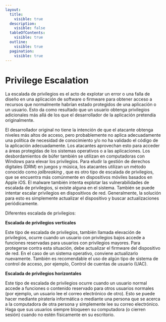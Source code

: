 ```yaml
---
layout:
  title:
    visible: true
  description:
    visible: false
  tableOfContents:
    visible: true
  outline:
    visible: true
  pagination:
    visible: true
---
```


# Privilege Escalation

La escalada de privilegios es el acto de explotar un error o una falla de diseño en una aplicación de software o firmware para obtener acceso a recursos que normalmente habrían estado protegidos de una aplicación o un usuario. Esto da como resultado que un usuario obtenga privilegios adicionales más allá de los que el desarrollador de la aplicación pretendía originalmente.

El desarrollador original no tiene la intención de que el atacante obtenga niveles más altos de acceso, pero probablemente no aplica adecuadamente una política de necesidad de conocimiento y/o no ha validado el código de la aplicación adecuadamente. Los atacantes aprovechan esto para acceder a áreas protegidas de los sistemas operativos o a las aplicaciones. Los desbordamientos de búfer también se utilizan en computadoras con Windows para elevar los privilegios. Para eludir la gestión de derechos digitales (DRM) en juegos y música, los atacantes utilizan un método conocido como _jailbreaking_ , que es otro tipo de escalada de privilegios, que se encuentra más comúnmente en dispositivos móviles basados ​​en Apple iOS. El malware también intenta explotar las vulnerabilidades de escalada de privilegios, si existe alguna en el sistema. También se puede intentar escalar privilegios en dispositivos de red. Generalmente, la solución para esto es simplemente actualizar el dispositivo y buscar actualizaciones periódicamente.

Diferentes  escalada de privilegios:

**Escalada de privilegios verticales**

Este tipo de escalada de privilegios, también llamada elevación de privilegios, ocurre cuando un usuario con privilegios bajos accede a funciones reservadas para usuarios con privilegios mayores. Para protegerse contra esta situación, debe actualizar el firmware del dispositivo de red. En el caso de un sistema operativo, conviene actualizarlo nuevamente. También es recomendable el uso de algún tipo de sistema de control de acceso, por ejemplo, Control de cuentas de usuario (UAC).

**Escalada de privilegios horizontales**

Este tipo de escalada de privilegios ocurre cuando un usuario normal accede a funciones o contenido reservado para otros usuarios normales (por ejemplo, un usuario lee el correo electrónico de otro). Esto se puede hacer mediante piratería informática o mediante una persona que se acerca a la computadora de otra persona y simplemente lee su correo electrónico. Haga que sus usuarios siempre bloqueen su computadora (o cierren sesión) cuando no estén físicamente en su escritorio.
